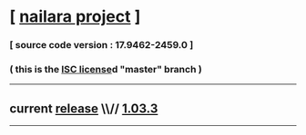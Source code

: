 
# [ [nailara project](http://www.nailara.net/) ]

### [ source code version : 17.9462-2459.0 ]

### ( this is the [ISC license](license)d "master" branch )
---
## current [release](https://github.com/anotherlink/nailara/releases) \\\\// [1.03.3](https://github.com/anotherlink/nailara/releases/tag/1.03.3)
---
